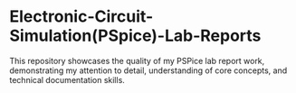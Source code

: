 # Electronic-Circuit-Simulation(PSpice)-Lab-Reports
This repository showcases the quality of my PSPice lab report work, demonstrating my attention to detail, understanding of core concepts, and technical documentation skills.
